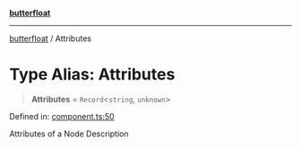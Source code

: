 [**butterfloat**](../README.md)

***

[butterfloat](../globals.md) / Attributes

# Type Alias: Attributes

> **Attributes** = `Record`\<`string`, `unknown`\>

Defined in: [component.ts:50](https://github.com/WorldMaker/butterfloat/blob/f0f5f6205e72911354af687f4fb1c543d3ebd586/component.ts#L50)

Attributes of a Node Description
